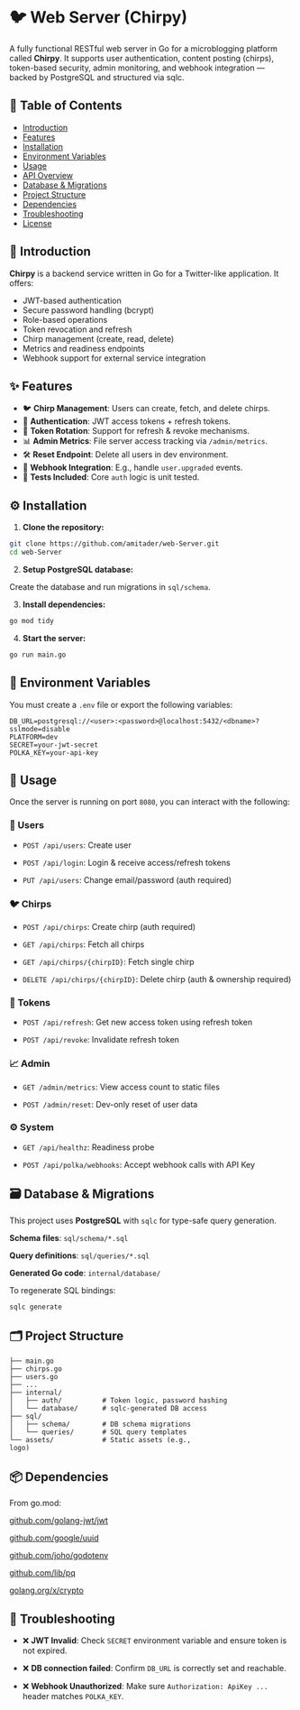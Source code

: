 # 🐦 Web Server (Chirpy)
A fully functional RESTful web server in Go for a microblogging platform called **Chirpy**. It supports user authentication, content posting (chirps), token-based security, admin monitoring, and webhook integration — backed by PostgreSQL and structured via sqlc.

## 📑 Table of Contents

- [Introduction](#-introduction)
- [Features](#-features)
- [Installation](#️-installation)
- [Environment Variables](#-environment-variables)
- [Usage](#-usage)
- [API Overview](#-api-overview)
- [Database & Migrations](#️-database--migrations)
- [Project Structure](#-project-structure)
- [Dependencies](#-dependencies)
- [Troubleshooting](#-troubleshooting)
- [License](#-license)

## 🚀 Introduction
**Chirpy** is a backend service written in Go for a Twitter-like application. It offers:

- JWT-based authentication
- Secure password handling (bcrypt)
- Role-based operations
- Token revocation and refresh
- Chirp management (create, read, delete)
- Metrics and readiness endpoints
- Webhook support for external service integration

## ✨ Features

- 🐦 **Chirp Management**: Users can create, fetch, and delete chirps.
- 🔐 **Authentication**: JWT access tokens + refresh tokens.
- 🔁 **Token Rotation**: Support for refresh & revoke mechanisms.
- 📊 **Admin Metrics**: File server access tracking via `/admin/metrics`.
- 🛠️ **Reset Endpoint**: Delete all users in dev environment.
- 📡 **Webhook Integration**: E.g., handle `user.upgraded` events.
- 🧪 **Tests Included**: Core `auth` logic is unit tested.

## ⚙️ Installation
1. **Clone the repository:**

```bash
git clone https://github.com/amitader/web-Server.git
cd web-Server
```
2. **Setup PostgreSQL database:**

Create the database and run migrations in `sql/schema`.

3. **Install dependencies:**

```bash
go mod tidy
```

4. **Start the server:**

```bash
go run main.go
```

## 🔧 Environment Variables
You must create a `.env` file or export the following variables:

```env
DB_URL=postgresql://<user>:<password>@localhost:5432/<dbname>?sslmode=disable
PLATFORM=dev
SECRET=your-jwt-secret
POLKA_KEY=your-api-key
```

## 📡 Usage
Once the server is running on port `8080`, you can interact with the following:

### 🧑 Users
- `POST /api/users`: Create user

- `POST /api/login`: Login & receive access/refresh tokens

- `PUT /api/users`: Change email/password (auth required)

### 🐦 Chirps
- `POST /api/chirps`: Create chirp (auth required)

- `GET /api/chirps`: Fetch all chirps

- `GET /api/chirps/{chirpID}`: Fetch single chirp

- `DELETE /api/chirps/{chirpID}`: Delete chirp (auth & ownership required)

### 🔄 Tokens
- `POST /api/refresh`: Get new access token using refresh token

- `POST /api/revoke`: Invalidate refresh token

### 📈 Admin
- `GET /admin/metrics`: View access count to static files

- `POST /admin/reset`: Dev-only reset of user data

### ⚙️ System
- `GET /api/healthz`: Readiness probe

- `POST /api/polka/webhooks`: Accept webhook calls with API Key

## 🗃️ Database & Migrations
This project uses **PostgreSQL** with `sqlc` for type-safe query generation.

**Schema files**: `sql/schema/*.sql`

**Query definitions**: `sql/queries/*.sql`

**Generated Go code**: `internal/database/`

To regenerate SQL bindings:

```bash
sqlc generate
```
## 🗂️ Project Structure
```plaintext
├── main.go
├── chirps.go
├── users.go
├── ...
├── internal/
│   ├── auth/          # Token logic, password hashing
│   └── database/      # sqlc-generated DB access
├── sql/
│   ├── schema/        # DB schema migrations
│   └── queries/       # SQL query templates
└── assets/            # Static assets (e.g., 
logo)
```

## 📦 Dependencies
From go.mod:

[github.com/golang-jwt/jwt](github.com/golang-jwt/jwt)

[github.com/google/uuid](github.com/google/uuid)

[github.com/joho/godotenv](github.com/joho/godotenv)

[github.com/lib/pq](github.com/lib/pq)

[golang.org/x/crypto](golang.org/x/crypto)

## 🧪 Troubleshooting
- ❌ **JWT Invalid**: Check `SECRET` environment variable and ensure token is not expired.

- ❌ **DB connection failed**: Confirm `DB_URL` is correctly set and reachable.

- ❌ **Webhook Unauthorized**: Make sure `Authorization: ApiKey ...` header matches `POLKA_KEY`.